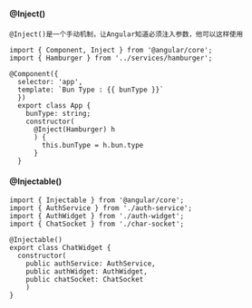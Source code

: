 #### @Inject()
>
    @Inject()是一个手动机制，让Angular知道必须注入参数，他可以这样使用

    import { Component, Inject } from '@angular/core';
    import { Hamburger } from '../services/hamburger';

    @Component({
      selector: 'app',
      template: `Bun Type : {{ bunType }}`
      })
      export class App {
        bunType: string;
        constructor(
          @Inject(Hamburger) h
          ) {
            this.bunType = h.bun.type
          }
      }

#### @Injectable()
>
    import { Injectable } from '@angular/core';
    import { AuthService } from './auth-service';
    import { AuthWidget } from './auth-widget';
    import { ChatSocket } from './char-socket';

    @Injectable()
    export class ChatWidget {
      constructor(
        public authService: AuthService,
        public authWidget: AuthWidget,
        public chatSocket: ChatSocket
        )
    }
